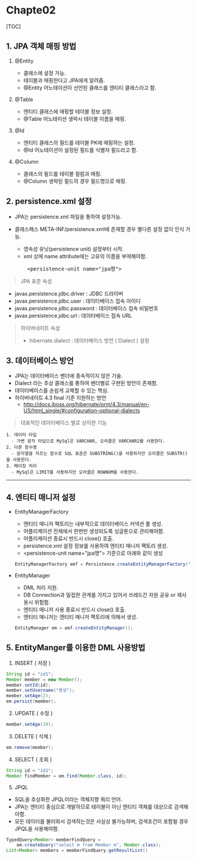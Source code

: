 # Chapte02 

[TOC]

## 1. JPA 객체 매핑 방법

  1. @Entity
  
     * 클래스에 설정 가능.
     * 테이블과 매핑한다고 JPA에게 알려줌.
     * @Entity 어노테이션이 선언된 클래스를 엔티티 클래스라고 함.

  2. @Table
  
     * 엔티티 클래스에 매핑할 테이블 정보 설정.
     * @Table 어노테이션 생략시 테이블 이름을 매핑.

  3. @Id
  
     * 엔티티 클래스의 필드를 테이블 PK에 매핑하는 설정.
     * @Id 어노테이션이 설정된 필드를 식별자 필드라고 함.

  4. @Column
  
     * 클래스의 필드를 테이블 컬럼과 매핑.
     * @Column 생략된 필드의 경우 필드명으로 매핑.

## 2. persistence.xml 설정

  * JPA는 persistence.xml 파일을 통하여 설정가능.
  * 클래스패스 META-INF/persistence.xml에 존재할 경우 별다른 설정 없이 인식 가능.
    + 영속성 유닛(persistence unit) 설정부터 시작.
    + xml 상에 name attribute에는 고유의 이름을 부여해야함.
    
    <pre>
        &lt;persistence-unit name="jpa명"&gt;
    </pre>

  > JPA 표준 속성
  * javax.persistence.jdbc.driver : JDBC 드라이버
  * javax.persistence.jdbc.user : 데이터베이스 접속 아이디
  * javax.persistence.jdbc.password : 데이터베이스 접속 비밀번호
  * javax.persistence.jdbc.url : 데이터베이스 접속 URL

  > 하이버네이트 속성
  >
  >   * hibernate.dialect : 데이터베이스 방언 ( Dialect ) 설정

## 3. 데이터베이스 방언

  * JPA는 데이터베이스 벤더에 종속적이지 않은 기술.
  * Dialect 라는 추상 클래스를 통하여 벤더별로 구현된 방언이 존재함.
  * 데이터베이스를 손쉽게 교체할 수 있는 핵심.
  * 하이버네이트 4.3 final 기준 지원하는 방언 
    - <http://docs.jboss.org/hibernate/orm/4.3/manual/en-US/html_single/#configuration-optional-dialects>

  > 대표적인 데이터베이스 별로 상이한 기능

    1. 데이터 타입
      - 가변 문자 타입으로 MySql은 VARCHAR, 오라클은 VARCHAR2를 사용한다.
    2. 다른 함수명
      - 문자열을 자르는 함수로 SQL 표준은 SUBSTRING()을 사용하지만 오라클은 SUBSTR()을 사용한다.
    3. 페이징 처리
      - MySql은 LIMIT를 사용하지만 오라클은 ROWNUM을 사용한다.

---------------------------------------

## 4. 엔티티 매니저 설정
  * EntityManagerFactory
    - 엔티티 매니저 팩토리는 내부적으로 데이터베이스 커넥션 풀 생성.
    - 어플리케이션 전체에서 한번만 생성되도록 싱글톤으로 관리해야함.
    - 어플리케이션 종료시 반드시 close() 호출.
    - persistence.xml 설정 정보를 사용하여 엔티티 매니저 팩토리 생성.
    - &lt;persistence-unit name="jpa명"&gt; 기준으로 아래와 같이 생성
    ```java
    EntityManagerFactory emf = Persistence.createEntityManagerFactory("jpa명");
    ```
    
    

  * EntityManager
    - DML 처리 지원.
    - DB Connection과 밀접한 관계를 가지고 있어서 쓰레드간 자원 공유 or 재사용시 위험함.
    - 엔티티 매니저 사용 종료시 반드시 close() 호출.
    - 엔티티 매니저는 엔티티 매니저 팩토리에 의해서 생성.
    ```java
    EntityManager em = emf.createEntityManager();
    ```

## 5. EntityManger를 이용한 DML 사용방법
1. INSERT ( 저장 )
```java
String id = "id1";    
Member member = new Member();
member.setId(id);
member.setUsername("용성");
member.setAge(2);
em.persist(member);
```


2. UPDATE ( 수정 )
```java
member.setAge(20);
```


3. DELETE ( 삭제 )
```java
em.remove(member);
```


4. SELECT ( 조회 )
```java
String id = "id1";
Member findMember = em.find(Member.class, id);
```


5. JPQL
  * SQL을 추상화한 JPQL이라는 객체지향 쿼리 언어.
  * JPA는 엔티티 중심으로 개발하므로 테이블이 아닌 엔티티 객체를 대상으로 검색해야함.
  * 모든 데이터를 불러와서 검색하는것은 사실상 불가능하며, 검색조건이 포함될 경우 JPQL을 사용해야함.
```java
TypedQuery<Member> memberFindQuery = 
    em.createQuery("select m from Member m", Member.class);
List<Member> members = memberFindQuery.getResultList()
```



 

   
